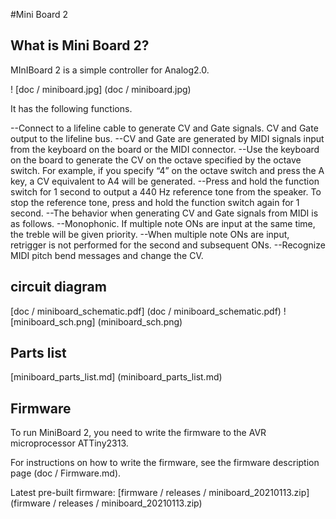 #Mini Board 2

## What is Mini Board 2?

 MInIBoard 2 is a simple controller for Analog2.0.

! [doc / miniboard.jpg] (doc / miniboard.jpg)

It has the following functions.

--Connect to a lifeline cable to generate CV and Gate signals. CV and Gate output to the lifeline bus.
--CV and Gate are generated by MIDI signals input from the keyboard on the board or the MIDI connector.
  --Use the keyboard on the board to generate the CV on the octave specified by the octave switch. For example, if you specify “4” on the octave switch and press the A key, a CV equivalent to A4 will be generated.
  --Press and hold the function switch for 1 second to output a 440 Hz reference tone from the speaker. To stop the reference tone, press and hold the function switch again for 1 second.
--The behavior when generating CV and Gate signals from MIDI is as follows.
  --Monophonic. If multiple note ONs are input at the same time, the treble will be given priority.
  --When multiple note ONs are input, retrigger is not performed for the second and subsequent ONs.
  --Recognize MIDI pitch bend messages and change the CV.

## circuit diagram

[doc / miniboard_schematic.pdf] (doc / miniboard_schematic.pdf)
! [miniboard_sch.png] (miniboard_sch.png)

## Parts list

[miniboard_parts_list.md] (miniboard_parts_list.md)

## Firmware

To run MiniBoard 2, you need to write the firmware to the AVR microprocessor ATTiny2313.

For instructions on how to write the firmware, see the firmware description page (doc / Firmware.md).

Latest pre-built firmware: [firmware / releases / miniboard_20210113.zip] (firmware / releases / miniboard_20210113.zip)